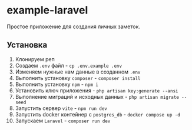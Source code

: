 # example-laravel

Простое приложение для создания личных заметок.

## Установка

1. Клонируем реп
1. Создаем `.env` файл - `cp .env.example .env`
1. Изменяем нужные нам данные в созданном `.env`
1. Выполнить установку `composer` - `composer install`
1. Выполнить установку `npm` - `npm i`
1. Установить ключ приложения - `php artisan key:generate --ansi`
1. Выполнение миграций и исходных данных - `php artisan migrate --seed`
1. Запустить сервер `vite` - `npm run dev`
1. Запустить docker контейнер с `postgres_db` - `docker compose up -d`
1. Запускаем `Laravel` - `composer run dev`